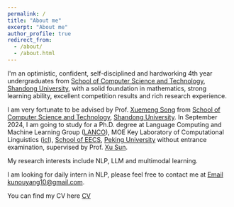 ```yaml
---
permalink: /
title: "About me"
excerpt: "About me"
author_profile: true
redirect_from: 
  - /about/
  - /about.html
---
```


I'm an optimistic, confident, self-disciplined and hardworking 4th year undergraduates from [School of Computer Science and Technology](https://www.sdu.edu.cn/), [Shandong University](https://www.sdu.edu.cn/), with a solid foundation in mathematics, strong learning ability, excellent competition results and rich research experience.

I am very fortunate to be advised by Prof. [Xuemeng Song](https://xuemengsong.github.io/) from [School of Computer Science and Technology](https://www.sdu.edu.cn/), [Shandong University](https://www.sdu.edu.cn/).
In September 2024, I am going to study for a Ph.D. degree at Language Computing and Machine Learning Group ([LANCO](https://lancopku.github.io/)), MOE Key Laboratory of Computational Linguistics ([icl](http://icl.pku.edu.cn/)), [School of EECS](https://cs.pku.edu.cn/), [Peking University](https://www.pku.edu.cn/) without entrance examination, supervised by Prof. [Xu Sun](https://xusun.org/).

My research interests include NLP, LLM and multimodal learning.

I am looking for daily intern in NLP, please feel free to contact me at [Email](kunouyang10@gmail.com) kunouyang10@gmail.com.

You can find my CV here [CV](../assets/CV.pdf)

